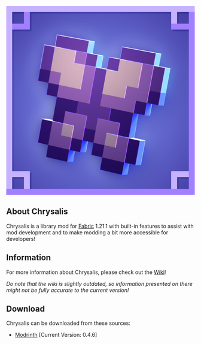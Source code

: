 ![github_icon](images/mod_icon.png)

## **About Chrysalis**

Chrysalis is a library mod for [Fabric](https://fabricmc.net) 1.21.1 with built-in features to assist with mod development and to make modding a bit more accessible for developers!

## **Information**

For more information about Chrysalis, please check out the [Wiki](https://github.com/Sydokiddo/chrysalis/wiki)!

_Do note that the wiki is slightly outdated, so information presented on there might not be fully accurate to the current version!_

## **Download**

Chrysalis can be downloaded from these sources:

* [Modrinth](https://modrinth.com/mod/chrysalis) [Current Version: 0.4.6]